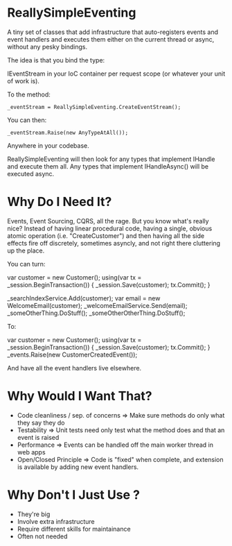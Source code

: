 ReallySimpleEventing
====================

A tiny set of classes that add infrastructure that auto-registers events and event handlers and executes them either on the current thread or async, without any pesky bindings.

The idea is that you bind the type:

IEventStream in your IoC container per request scope (or whatever your unit of work is).

To the method:

    _eventStream = ReallySimpleEventing.CreateEventStream();

You can then:

    _eventStream.Raise(new AnyTypeAtAll());

Anywhere in your codebase.

ReallySimpleEventing will then look for any types that implement IHandle<TTypeName> and execute them all.
Any types that implement IHandleAsync<TTypeName>() will be executed async.

Why Do I Need It?
=================

Events, Event Sourcing, CQRS, all the rage. But you know what's really nice? Instead of having linear procedural code, having a single, obvious atomic operation (i.e. "CreateCustomer") and then having all the side effects fire off discretely, sometimes asyncly, and not right there cluttering up the place.

You can turn:

  var customer = new Customer();
  using(var tx = _session.BeginTransaction())
  {
    _session.Save(customer);
    tx.Commit();
  }

  _searchIndexService.Add(customer);
  var email = new WelcomeEmail(customer);
  _welcomeEmailService.Send(email);
  _someOtherThing.DoStuff();
  _someOtherOtherThing.DoStuff();

To:

  var customer = new Customer();
  using(var tx = _session.BeginTransaction())
  {
    _session.Save(customer);
    tx.Commit();
  }
  _events.Raise(new CustomerCreatedEvent());
  
  
And have all the event handlers live elsewhere.

Why Would I Want That?
====================

- Code cleanliness / sep. of concerns => Make sure methods do only what they say they do
- Testability => Unit tests need only test what the method does and that an event is raised
- Performance => Events can be handled off the main worker thread in web apps
- Open/Closed Principle => Code is "fixed" when complete, and extension is available by adding new event handlers.

Why Don't I Just Use <Some Enterprise Service Bus>?
===================================================

- They're big
- Involve extra infrastructure
- Require different skills for maintainance
- Often not needed

